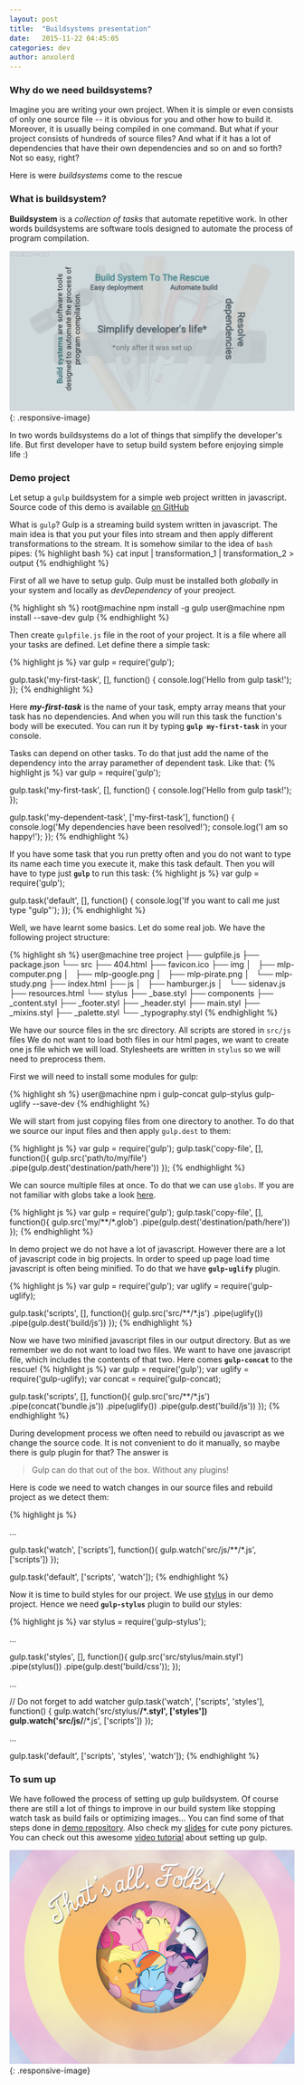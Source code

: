 ```yaml
---
layout: post
title:  "Buildsystems presentation"
date:   2015-11-22 04:45:05
categories: dev
author: anxolerd
---
```


### Why do we need buildsystems?
Imagine you are writing your own project. When it is simple or even consists of only one source file -- it is obvious for you and other how to build it. Moreover, it is usually being compiled in one command.
But what if your project consists of hundreds of source files? And what if it has a lot of dependencies that have their own dependencies and so on and so forth? Not so easy, right?

Here is were _buildsystems_ come to the rescue

### What is buildsystem?

__Buildsystem__ is a _collection of tasks_ that automate repetitive work. In other words buildsystems are software tools designed to automate the process of program compilation.

![profit.png][profit.png]{: .responsive-image}

In two words buildsystems do a lot of things that simplify the developer's life. But first developer have to setup build system before enjoying simple life :)

### Demo project

Let setup a `gulp` buildsystem for a simple web project written in javascript. Source code of this demo is available [on GitHub][demo-gh]

What is `gulp`? Gulp is a streaming build system written in javascript. The main idea is that you put your files into stream and then apply different transformations to the stream. It is somehow similar to the idea of `bash` pipes:
{% highlight bash %}
cat input | transformation_1 | transformation_2 > output
{% endhighlight %}

First of all we have to setup gulp. Gulp must be installed both _globally_ in your system and locally as _devDependency_ of your preoject.

{% highlight sh %}
root@machine npm install -g gulp
user@machine npm install --save-dev gulp
{% endhighlight %}

Then create `gulpfile.js` file in the root of your project. It is a file where all your tasks are defined. Let define there a simple task:

{% highlight js %}
var gulp = require('gulp');

gulp.task('my-first-task', [], function() {
    console.log('Hello from gulp task!');
});
{% endhighlight %}

Here ___my-first-task___ is the name of your task, empty array means that your task has no dependencies. And when you will run this task the function's body will be executed.
You can run it by typing **`gulp my-first-task`** in your console. 

Tasks can depend on other tasks. To do that just add the name of the dependency into the array paramether of dependent task. Like that:
{% highlight js %}
var gulp = require('gulp');

gulp.task('my-first-task', [], function() {
    console.log('Hello from gulp task!');
});

gulp.task('my-dependent-task', ['my-first-task'], function() {
    console.log('My dependencies have been resolved!');
    console.log('I am so happy!');
});
{% endhighlight %}

If you have some task that you run pretty often and you do not want to type its name each time you execute it, make this task default. Then you will have to type just **`gulp`** to run this task:
{% highlight js %}
var gulp = require('gulp');

gulp.task('default', [], function() {
    console.log('If you want to call me just type "gulp"');
});
{% endhighlight %}

Well, we have learnt some basics. Let do some real job. We have the following project structure:

{% highlight sh %}
user@machine tree project
├── gulpfile.js
├── package.json
└── src
    ├── 404.html
    ├── favicon.ico
    ├── img
    │   ├── mlp-computer.png
    │   ├── mlp-google.png
    │   ├── mlp-pirate.png
    │   └── mlp-study.png
    ├── index.html
    ├── js
    │   ├── hamburger.js
    │   └── sidenav.js
    ├── resources.html
    └── stylus
        ├── _base.styl
        ├── components
        ├── _content.styl
        ├── _footer.styl
        ├── _header.styl
        ├── main.styl
        ├── _mixins.styl
        ├── _palette.styl
        └── _typography.styl
{% endhighlight %}

We have our source files in the src directory. All scripts are stored in `src/js` files We do not want to load both files in our html pages, we want to create one js file which we will load. Stylesheets are written in `stylus` so we will need to preprocess them.

First we will need to install some modules for gulp:

{% highlight sh %}
user@machine npm i gulp-concat gulp-stylus gulp-uglify --save-dev
{% endhighlight %}

We will start from just copying files from one directory to another. To do that we source our input files and then apply `gulp.dest` to them:

{% highlight js %}
var gulp = require('gulp');
gulp.task('copy-file', [], function(){
    gulp.src('path/to/my/file')
    .pipe(gulp.dest('destination/path/here'))
});
{% endhighlight %}

We can source multiple files at once. To do that we can use `globs`. If you are not familiar with globs take a look [here][globs].

{% highlight js %}
var gulp = require('gulp');
gulp.task('copy-file', [], function(){
    gulp.src('my/**/*.glob')
    .pipe(gulp.dest('destination/path/here'))
});
{% endhighlight %}

In demo project we do not have a lot of javascript. However there are a lot of javascript code in big projects. In order to speed up page load time javascript is often being minified. To do that we have **`gulp-uglify`** plugin.

{% highlight js %}
var gulp = require('gulp');
var uglify = require('gulp-uglify);

gulp.task('scripts', [], function(){
    gulp.src('src/**/*.js')
    .pipe(uglify())
    .pipe(gulp.dest('build/js'))
});
{% endhighlight %}

Now we have two minified javascript files in our output directory. But as we remember we do not want to load two files. We want to have one javascript file, which includes the contents of that two. Here comes **`gulp-concat`** to the rescue!
{% highlight js %}
var gulp = require('gulp');
var uglify = require('gulp-uglify);
var concat = require('gulp-concat);

gulp.task('scripts', [], function(){
    gulp.src('src/**/*.js')
    .pipe(concat('bundle.js'))
    .pipe(uglify())
    .pipe(gulp.dest('build/js'))
});
{% endhighlight %}

During development process we often need to rebuild ou javascript as we change the source code. It is not convenient to do it manually, so maybe there is gulp plugin for that? The answer is

> Gulp can do that out of the box. Without any plugins!

Here is code we need to watch changes in our source files and rebuild project as we detect them:

{% highlight js %}

...

gulp.task('watch', ['scripts'], function(){
    gulp.watch('src/js/**/*.js', ['scripts'])
});

gulp.task('default', ['scripts', 'watch']);
{% endhighlight %}

Now it is time to build styles for our project. We use [stylus][stylus] in our demo project. Hence we need **`gulp-stylus`** plugin to build our styles:

{% highlight js %}
var stylus = require('gulp-stylus');

...

gulp.task('styles', [], function(){
    gulp.src('src/stylus/main.styl')
    .pipe(stylus())
    .pipe(gulp.dest('build/css'));
});

...

// Do not forget to add watcher
gulp.task('watch', ['scripts', 'styles'], function() {
    gulp.watch('src/stylus/**/*.styl', ['styles'])
    gulp.watch('src/js/**/*.js', ['scripts'])
});

...

gulp.task('default', ['scripts', 'styles', 'watch']);
{% endhighlight %}

### To sum up
We have followed the process of setting up gulp buildsystem. Of course there are still a lot of things to improve in our build system like stopping watch task as build fails or optimizing images... You can find some of that steps done in [demo repository][demo-gh]. Also check my [slides][slides] for cute pony pictures.
You can check out this awesome [video tutorial][youtube-tutorial] about setting up gulp.
 
![final.jpg][final.jpg]{: .responsive-image}


[profit.png]: /public/images/posts/kpi-buildsystems-presentation/profit.png
[demo-gh]: https://github.com/anxolerd/kpi-buildsystems-demo
[globs]: https://github.com/isaacs/node-glob#glob-primer
[stylus]: https://learnboost.github.io/stylus/
[slides]: http://anxolerd.github.io/kpi-slides-buildsystems
[youtube-tutorial]: https://goo.gl/7KN5gP
[final.jpg]: /public/images/posts/kpi-buildsystems-presentation/final.jpg
